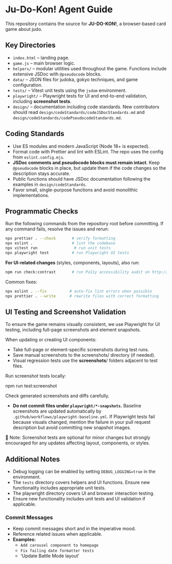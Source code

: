 # Ju-Do-Kon! Agent Guide

This repository contains the source for **JU-DO-KON!**, a browser-based card game about judo.

## Key Directories

- `index.html` – landing page.
- `game.js` – main browser logic.
- `helpers/` – modular utilities used throughout the game. Functions include extensive JSDoc with `@pseudocode` blocks.
- `data/` – JSON files for judoka, gokyo techniques, and game configuration.
- `tests/` – Vitest unit tests using the `jsdom` environment.
- `playwright/` – Playwright tests for UI and end-to-end validation, including **screenshot tests**.
- `design/` – documentation including code standards. New contributors should read `design/codeStandards/codeJSDocStandards.md` and `design/codeStandards/codePseudocodeStandards.md`.

## Coding Standards

- Use ES modules and modern JavaScript (Node 18+ is expected).
- Format code with Prettier and lint with ESLint. The repo uses the config from `eslint.config.mjs`.
- **JSDoc comments and pseudocode blocks must remain intact**. Keep `@pseudocode` blocks in place, but update them if the code changes so the description stays accurate.
- Public functions should have JSDoc documentation following the examples in `design/codeStandards`.
- Favor small, single-purpose functions and avoid monolithic implementations.

## Programmatic Checks

Run the following commands from the repository root before committing. If any command fails, resolve the issues and rerun:

```bash
npx prettier . --check       # verify formatting
npx eslint .                 # lint the codebase
npx vitest run                # run unit tests
npx playwright test          # run Playwright UI tests
```

**For UI-related changes** (styles, components, layouts), also run:

```bash
npm run check:contrast       # run Pa11y accessibility audit on http://localhost:5000 (start a dev server first)
```

Common fixes:

```bash
npx eslint . --fix          # auto-fix lint errors when possible
npx prettier . --write      # rewrite files with correct formatting
```

## UI Testing and Screenshot Validation

To ensure the game remains visually consistent, we use Playwright for UI testing, including full-page screenshots and element snapshots.

When updating or creating UI components:

- Take full-page or element-specific screenshots during test runs.
- Save manual screenshots to the screenshots/ directory (if needed).
- Visual regression tests use the **screenshots**/ folders adjacent to test files.

Run screenshot tests locally:

npm run test:screenshot

Check generated screenshots and diffs carefully.

- **Do not commit files under `playwright/*-snapshots`.** Baseline screenshots
  are updated automatically by `.github/workflows/playwright-baseline.yml`.
  If Playwright tests fail because visuals changed, mention the failure in your
  pull request description but avoid committing new snapshot images.

📝 Note: Screenshot tests are optional for minor changes but strongly encouraged for any updates affecting layout, components, or styles.

## Additional Notes

- Debug logging can be enabled by setting `DEBUG_LOGGING=true` in the environment.
- The `tests` directory covers helpers and UI functions. Ensure new functionality includes appropriate unit tests.
- The playwright directory covers UI and browser interaction testing.
- Ensure new functionality includes unit tests and UI validation if applicable.

### Commit Messages

- Keep commit messages short and in the imperative mood.
- Reference related issues when applicable.
- **Examples:**
  - `Add carousel component to homepage`
  - `Fix failing date formatter tests`
  - 'Update Battle Mode layout'
